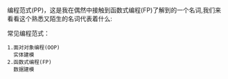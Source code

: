 编程范式(PP)，这是我在偶然中接触到函数式编程(FP)了解到的一个名词,我们来看看这个熟悉又陌生的名词代表着什么:

常见编程范式：

    1.面对对象编程(OOP)
      实体建模
    2.函数式编程(FP)
      数据建模